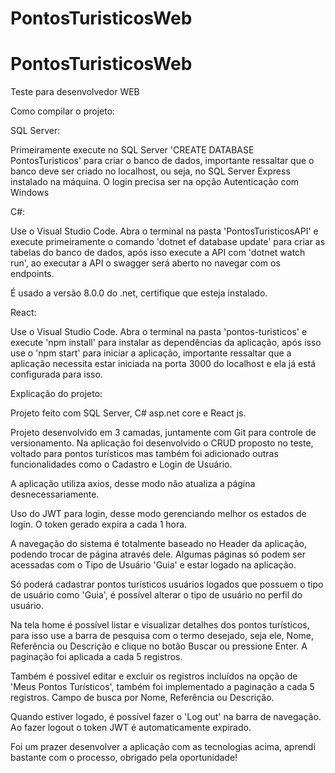 # PontosTuristicosWeb

# PontosTuristicosWeb

Teste para desenvolvedor WEB

Como compilar o projeto:

SQL Server:

Primeiramente execute no SQL Server 'CREATE DATABASE PontosTuristicos' para criar o banco de dados, importante ressaltar que o banco deve ser criado no localhost, ou seja, no SQL Server Express instalado na máquina. O login precisa ser na opção Autenticação com Windows

C#:

Use o Visual Studio Code. Abra o terminal na pasta 'PontosTuristicosAPI' e execute primeiramente o comando 'dotnet ef database update' para criar as tabelas do banco de dados, após isso execute a API com 'dotnet watch run', ao executar a API o swagger será aberto no navegar com os endpoints.

É usado a versão 8.0.0 do .net, certifique que esteja instalado.

React:

Use o Visual Studio Code. Abra o terminal na pasta 'pontos-turisticos' e execute 'npm install' para instalar as dependências da aplicação, após isso use o 'npm start' para iniciar a aplicação, importante ressaltar que a aplicação necessita estar iniciada na porta 3000 do localhost e ela já está configurada para isso.

Explicação do projeto:

Projeto feito com SQL Server, C# asp.net core e React js.

Projeto desenvolvido em 3 camadas, juntamente com Git para controle de versionamento. Na aplicação foi desenvolvido o CRUD proposto no teste, voltado para pontos turísticos mas também foi adicionado outras funcionalidades como o Cadastro e Login de Usuário.

A aplicação utiliza axios, desse modo não atualiza a página desnecessariamente.

Uso do JWT para login, desse modo gerenciando melhor os estados de login. O token gerado expira a cada 1 hora.

A navegação do sistema é totalmente baseado no Header da aplicação, podendo trocar de página através dele. Algumas páginas só podem ser acessadas com o Tipo de Usuário 'Guia' e estar logado na aplicação.

Só poderá cadastrar pontos turísticos usuários logados que possuem o tipo de usuário como 'Guia', é possível alterar o tipo de usuário no perfil do usuário.

Na tela home é possível listar e visualizar detalhes dos pontos turísticos, para isso use a barra de pesquisa com o termo desejado, seja ele, Nome, Referência ou Descrição e clique no botão Buscar ou pressione Enter. A paginação foi aplicada a cada 5 registros.

Também é possível editar e excluir os registros incluídos na opção de 'Meus Pontos Turísticos', também foi implementado a paginação a cada 5 registros. Campo de busca por Nome, Referência ou Descrição.

Quando estiver logado, é possível fazer o 'Log out' na barra de navegação. Ao fazer logout o token JWT é automaticamente expirado.

Foi um prazer desenvolver a aplicação com as tecnologias acima, aprendi bastante com o processo, obrigado pela oportunidade!
